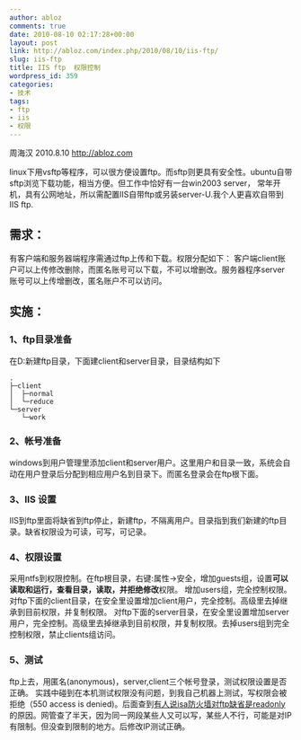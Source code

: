 ```yaml
---
author: abloz
comments: true
date: 2010-08-10 02:17:28+00:00
layout: post
link: http://abloz.com/index.php/2010/08/10/iis-ftp/
slug: iis-ftp
title: IIS ftp  权限控制
wordpress_id: 359
categories:
- 技术
tags:
- ftp
- iis
- 权限
---
```


周海汉 2010.8.10
http://abloz.com

linux下用vsftp等程序，可以很方便设置ftp。而sftp则更具有安全性。ubuntu自带sftp浏览下载功能，相当方便。但工作中恰好有一台win2003 server，
常年开机，具有公网地址，所以需配置IIS自带ftp或另装server-U.我个人更喜欢自带到IIS ftp.



## 需求：


有客户端和服务器端程序需通过ftp上传和下载。权限分配如下：
客户端client账户可以上传修改删除，而匿名账号可以下载，不可以增删改。服务器程序server账号可以上传增删改，匿名账户不可以访问。



## 实施：




### 1、ftp目录准备


在D:新建ftp目录，下面建client和server目录，目录结构如下

    
    
    .
    ├─client
    │  ├─normal
    │  └─reduce
    └─server
       └─work
    





### 2、帐号准备


windows到用户管理里添加client和server用户。这里用户和目录一致，系统会自动在用户登录后分配到相应用户名到目录下。而匿名登录会在ftp根下面。


### 3、IIS 设置


IIS到ftp里面将缺省到ftp停止，新建ftp，不隔离用户。目录指到我们新建的ftp目录。缺省权限设为可读，可写，可记录。


### 4、权限设置


采用ntfs到权限控制。在ftp根目录，右键:属性->安全，增加guests组，设置**可以读取和运行，查看目录，读取，并拒绝修改**权限。
增加users组，完全控制权限。
对ftp下面的client目录，在安全里设置增加client用户，完全控制。高级里去掉继承到目前权限，并复制权限。
对ftp下面的server目录，在安全里设置增加server用户，完全控制。高级里去掉继承到目前权限，并复制权限。去掉users组到完全控制权限，禁止clients组访问。



### 5、测试


ftp上去，用匿名(anonymous)，server,client三个帐号登录，测试权限设置是否正确。
实践中碰到在本机测试权限没有问题，到我自己机器上测试，写权限会被拒绝（550 access is denied)。后面查到[有人说isa防火墙对ftp缺省是readonly](http://www.bugx.org/146)的原因。网管查了半天，因为同一网段某些人又可以写，某些人不行，可能是对IP有限制。但没查到限制的地方。后修改IP测试正确。


